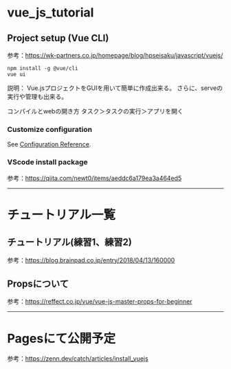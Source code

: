 # vue_js_tutorial

## Project setup (Vue CLI)
参考：https://wk-partners.co.jp/homepage/blog/hpseisaku/javascript/vuejs/
```
npm install -g @vue/cli
vue ui
```
説明：
Vue.jsプロジェクトをGUIを用いて簡単に作成出来る。
さらに、serveの実行や管理も出来る。

コンパイルとwebの開き方
タスク＞タスクの実行＞アプリを開く

### Customize configuration
See [Configuration Reference](https://cli.vuejs.org/config/).

### VScode install package
参考：https://qiita.com/newt0/items/aeddc6a179ea3a464ed5

---

# チュートリアル一覧
## チュートリアル(練習1、練習2)
参考：https://blog.brainpad.co.jp/entry/2018/04/13/160000

## Propsについて
参考：https://reffect.co.jp/vue/vue-js-master-props-for-beginner

---
# Pagesにて公開予定
参考：https://zenn.dev/catch/articles/install_vuejs
